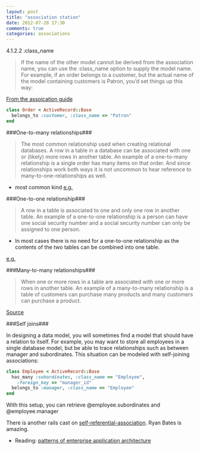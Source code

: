 ```yaml
---
layout: post
title: "association station"
date: 2012-07-20 17:30
comments: true
categories: associations
---
```


4.1.2.2 :class_name
>If the name of the other model cannot be derived from the association name, you can use the :class_name option to supply the model name. For example, if an order belongs to a customer, but the actual name of the model containing customers is Patron, you’d set things up this way:

[From the assoication guide](http://guides.rubyonrails.org/association_basics.html)
```ruby
class Order < ActiveRecord::Base
  belongs_to :customer, :class_name => "Patron"
end
```


###One-to-many relationships###
>The most common relationship used when creating relational databases.  A row in a table in a database can be associated with one or (likely) more rows in another table.  An example of a one-to-many relationship is a single order has many items on that order.  And since relationships work both ways it is not uncommon to hear reference to many-to-one-relationships as well.

- most common kind
[e.g.](http://www.maakal.com/maakalDB/ERD_Examples2.htm)

###One-to-one relationship###
>A row in a table is associated to one and only one row in another table.  An example of a one-to-one relationship is a person can have one social security number and a social security number can only be assigned to one person.

- In most cases there is no need for a one-to-one relationship as the contents of the two tables can be combined into one table.

[e.g.](http://www.maakal.com/maakalDB/ERD_Examples.htm)

###Many-to-many relationships###
>When one or more rows in a table are associated with one or more rows in another table.  An example of a many-to-many relationship is a table of customers can purchase many products and many customers can purchase a product.

[Source](http://help.filemaker.com/app/answers/detail/a_id/9922/~/understanding-and-creating-many-to-many-relationships-in-filemaker-pro)


###Self joins###

In designing a data model, you will sometimes find a model that should have a relation to itself. For example, you may want to store all employees in a single database model, but be able to trace relationships such as between manager and subordinates. This situation can be modeled with self-joining associations:
```ruby
class Employee < ActiveRecord::Base
  has_many :subordinates, :class_name => "Employee",
    :foreign_key => "manager_id"
  belongs_to :manager, :class_name => "Employee"
end
```
With this setup, you can retrieve @employee.subordinates and @employee.manager

There is another rails cast on [self-referential-association](http://railscasts.com/episodes/163-self-referential-association). Ryan Bates is amazing.

- Reading:
[patterns of enterprise application architecture](http://www.amazon.com/Patterns-Enterprise-Application-Architecture-Martin/dp/0321127420)